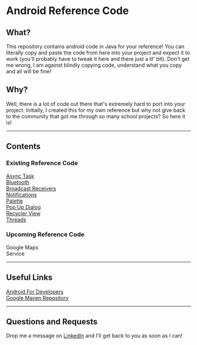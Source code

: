# Android Reference Code
## What? <br>
This repository contains android code in Java for your reference! You can literally copy and paste the code from here into your project and expect it to work (you'll probably have to tweak it here and there just a lil' bit).
Don't get me wrong, I am against blindly copying code, understand what you copy and all will be fine! 

## Why? <br>
Well, there is a lot of code out there that's extremely hard to port into your project. Initially, I created this for my own reference but why not give back to the community that got me through so many school projects? So here it is!

___

## Contents <br>
### Existing Reference Code <br>
[Async Task](https://github.com/devKarthikRaj/Android-Reference-Code/tree/master/AllThingsAsyncTask) <br>
[Bluetooth](https://github.com/devKarthikRaj/Android-Reference-Code/tree/master/AllThingsBluetooth) <br>
[Broadcast Receivers](https://github.com/devKarthikRaj/Android-Reference-Code/tree/master/AllThingsBroadcastReceivers) <br>
[Notifications](https://github.com/devKarthikRaj/Android-Reference-Code/tree/master/AllThingsNotifications) <br>
[Palette](https://github.com/devKarthikRaj/Android-Reference-Code/tree/master/AllThingsPalette) <br>
[Pop Up Dialog](https://github.com/devKarthikRaj/Android-Reference-Code/tree/master/AllThingsPopUpDialog) <br>
[Recycler View](https://github.com/devKarthikRaj/Android-Reference-Code/tree/master/AllThingsRecyclerView) <br>
[Threads](https://github.com/devKarthikRaj/Android-Reference-Code/tree/master/AllThingsThreads) <br>

### Upcoming Reference Code
Google Maps <br>
Service <br>

___

## Useful Links
[Android For Developers](https://developer.android.com/) <br>
[Google Maven Repository](https://maven.google.com/web/index.html) <br>

___

## Questions and Requests <br>
Drop me a message on [LinkedIn](https://www.linkedin.com/in/karthikraj-eee/) and I'll get back to you as soon as I can!